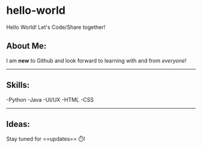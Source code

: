 # hello-world
Hello World! Let's Code/Share together!

## About Me:
I am **new** to Github and look forward to learning with and from *everyone*!

---

## Skills:
-Python
-Java
-UI/UX
-HTML
-CSS

---

## Ideas:
Stay tuned for ==updates== :stopwatch:!

